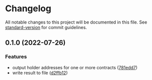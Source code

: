 # Changelog

All notable changes to this project will be documented in this file. See [standard-version](https://github.com/conventional-changelog/standard-version) for commit guidelines.

## 0.1.0 (2022-07-26)


### Features

* output holder addresses for one or more contracts ([781edd7](https://github.com/aquaticone/snapshot/commit/781edd7b2dab7115d074b8bf6974cb874b3b044d))
* write result to file ([d2ffb12](https://github.com/aquaticone/snapshot/commit/d2ffb1277603e0530d0de877b95f0f4cb71bdb2f))
